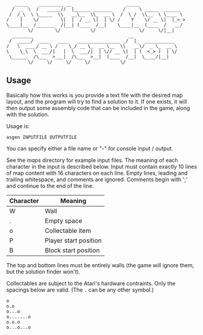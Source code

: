```
   _____    _________ __                    _____                 
  /  _  \  /   _____//  |______ _______    /     \ _____  ______  
 /  /_\  \ \_____  \\   __\__  \\_  __ \  /  \ /  \\__  \ \____ \ 
/    |    \/        \|  |  / __ \|  | \/ /    Y    \/ __ \|  |_> >
\____|__  /_______  /|__| (____  /__|    \____|__  (____  /   __/ 
        \/        \/           \/                \/     \/|__|    
  ________                                   __                
 /  _____/  ____   ____   ________________ _/  |_  ___________ 
/   \  ____/ __ \ /    \_/ __ \_  __ \__  \\   __\/  _ \_  __ \
\    \_\  \  ___/|   |  \  ___/|  | \// __ \|  | (  <_> )  | \/
 \______  /\___  >___|  /\___  >__|  (____  /__|  \____/|__|   
        \/     \/     \/     \/           \/                   
```

## Usage
Basically how this works is you provide a text file with the desired
map layout, and the program will try to find a solution to it. If
one exists, it will then output some assembly code that can be included
in the game, along with the solution.

Usage is:
```
asgen INPUTFILE OUTPUTFILE
```

You can specify either a file name or "-" for console input / output.

See the *maps* directory for example input files. The meaning of each
character in the input is described below. Input must contain exactly 10
lines of map content with 16 characters on each line. Empty lines, leading
and trailing whitespace, and comments are ignored. Comments begin with ';'
and continue to the end of the line.

Character | Meaning
--------- | -------
W|Wall
.|Empty space
o|Collectable item
P|Player start position
B|Block start position

The top and bottom lines must be entirely walls (the game will ignore
them, but the solution finder won't).

Collectables are subject to the Atari's hardware contraints. Only
the spacings below are valid.  (The `.` can be any other symbol.)
```
o
o.o
o...o
o.......o
o.o.o
o...o...o
```
